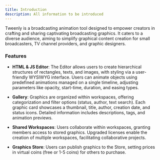```yaml
---
title: Introduction
description: All information to be introduced
---
```


Tweenly is a broadcasting animation tool designed to empower creators in crafting and sharing captivating broadcasting graphics. It caters to a diverse audience, aiming to simplify graphical content creation for small broadcasters, TV channel providers, and graphic designers.

### Features

- **HTML & JS Editor**: The Editor allows users to create hierarchical structures of rectangles, texts, and images, with styling via a user-friendly WYSIWYG interface. Users can animate objects using predefined animations managed on a single timeline, adjusting parameters like opacity, start-time, duration, and easing types.

- **Gallery**: Graphics are organized within workspaces, offering categorization and filter options (status, author, text search). Each graphic card showcases a thumbnail, title, author, creation date, and status icons. Detailed information includes descriptions, tags, and animation previews.

- **Shared Workspaces**: Users collaborate within workspaces, granting members access to stored graphics. Upgraded licenses enable the creation of multiple workspaces, facilitating collaborative projects.

- **Graphics Store**: Users can publish graphics to the Store, setting prices in virtual coins (free or 1-5 coins) for others to purchase.
